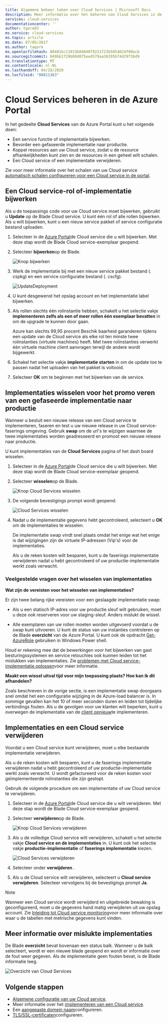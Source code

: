 ```yaml
---
title: Algemene beheer taken voor Cloud Services | Microsoft Docs
description: Meer informatie over het beheren van Cloud Services in de Azure Portal. In deze voor beelden wordt gebruikgemaakt van de Azure Portal.
services: cloud-services
documentationcenter: ''
author: tgore03
ms.service: cloud-services
ms.topic: article
ms.date: 07/05/2017
ms.author: tagore
ms.openlocfilehash: 80481bc11933b0404079221f23b5054024f00acb
ms.sourcegitcommit: 849bb1729b89d075eed579aa36395bf4d29f3bd9
ms.translationtype: MT
ms.contentlocale: nl-NL
ms.lasthandoff: 04/28/2020
ms.locfileid: "80811363"
---
```

# <a name="manage-cloud-services-in-the-azure-portal"></a>Cloud Services beheren in de Azure Portal
In het gedeelte **Cloud Services** van de Azure Portal kunt u het volgende doen:

* Een service functie of implementatie bijwerken.
* Bevorder een gefaseerde implementatie naar productie.
* Koppel resources aan uw Cloud service, zodat u de resource afhankelijkheden kunt zien en de resources in een geheel wilt schalen.
* Een Cloud service of een implementatie verwijderen.

Zie voor meer informatie over het schalen van uw Cloud service [automatisch schalen configureren voor een Cloud service in de portal](cloud-services-how-to-scale-portal.md).

## <a name="update-a-cloud-service-role-or-deployment"></a>Een Cloud service-rol of-implementatie bijwerken
Als u de toepassings code voor uw Cloud service moet bijwerken, gebruikt u **Update** op de Blade Cloud service. U kunt één rol of alle rollen bijwerken. Als u wilt bijwerken, kunt u een nieuw service pakket of service configuratie bestand uploaden.

1. Selecteer in de [Azure Portal][Azure portal]de Cloud service die u wilt bijwerken. Met deze stap wordt de Blade Cloud service-exemplaar geopend.

2. Selecteer **bijwerken**op de Blade.

    ![Knop bijwerken](./media/cloud-services-how-to-manage-portal/update-button.png)

3. Werk de implementatie bij met een nieuw service pakket bestand (. cspkg) en een service configuratie bestand (. cscfg).

    ![UpdateDeployment](./media/cloud-services-how-to-manage-portal/update-blade.png)

4. U kunt desgewenst het opslag account en het implementatie label bijwerken.

5. Als rollen slechts één rolinstantie hebben, schakelt u het selectie vakje **implementeren zelfs als een of meer rollen één exemplaar bevatten** in om de upgrade te kunnen door gaan.

    Azure kan slechts 99,95 procent Beschik baarheid garanderen tijdens een update van de Cloud service als elke rol ten minste twee rolinstanties (virtuele machines) heeft. Met twee rolinstanties verwerkt één virtuele machine client aanvragen terwijl de andere wordt bijgewerkt.

6. Schakel het selectie vakje **implementatie starten** in om de update toe te passen nadat het uploaden van het pakket is voltooid.

7. Selecteer **OK** om te beginnen met het bijwerken van de service.

## <a name="swap-deployments-to-promote-a-staged-deployment-to-production"></a>Implementaties wisselen voor het promo veren van een gefaseerde implementatie naar productie
Wanneer u besluit een nieuwe release van een Cloud service te implementeren, faseren en test u uw nieuwe release in uw Cloud service-faserings omgeving. Gebruik **swap** om de url's te wijzigen waarmee de twee implementaties worden geadresseerd en promoot een nieuwe release naar productie.

U kunt implementaties van de **Cloud Services** pagina of het dash board wisselen.

1. Selecteer in de [Azure Portal][Azure portal]de Cloud service die u wilt bijwerken. Met deze stap wordt de Blade Cloud service-exemplaar geopend.

2. Selecteer **wisselen**op de Blade.

    ![Knop Cloud Services wisselen](./media/cloud-services-how-to-manage-portal/swap-button.png)

3. De volgende bevestigings prompt wordt geopend:

    ![Cloud Services wisselen](./media/cloud-services-how-to-manage-portal/swap-prompt.png)

4. Nadat u de implementatie gegevens hebt gecontroleerd, selecteert u **OK** om de implementaties te wisselen.

    De implementatie swap vindt snel plaats omdat het enige wat het enige is dat wijzigingen zijn de virtuele IP-adressen (Vip's) voor de implementaties.

    Als u de reken kosten wilt besparen, kunt u de faserings implementatie verwijderen nadat u hebt gecontroleerd of uw productie-implementatie werkt zoals verwacht.

### <a name="common-questions-about-swapping-deployments"></a>Veelgestelde vragen over het wisselen van implementaties

**Wat zijn de vereisten voor het wisselen van implementaties?**

Er zijn twee belang rijke vereisten voor een geslaagde implementatie swap:

- Als u een statisch IP-adres voor uw productie sleuf wilt gebruiken, moet u deze ook reserveren voor uw staging-sleuf. Anders mislukt de wissel.

- Alle exemplaren van uw rollen moeten worden uitgevoerd voordat u de swap kunt uitvoeren. U kunt de status van uw instanties controleren op de Blade **overzicht** van de Azure Portal. U kunt ook de opdracht [Get-AzureRole](/powershell/module/servicemanagement/azure/get-azurerole?view=azuresmps-3.7.0) gebruiken in Windows Power shell.

Houd er rekening mee dat de bewerkingen voor het bijwerken van gast besturingssystemen en service retouchies ook kunnen leiden tot het mislukken van implementaties. Zie [problemen met Cloud service-implementatie oplossen](cloud-services-troubleshoot-deployment-problems.md)voor meer informatie.

**Maakt een wissel uitval tijd voor mijn toepassing plaats? Hoe kan ik dit afhandelen?**

Zoals beschreven in de vorige sectie, is een implementatie swap doorgaans snel omdat het een configuratie wijziging in de Azure-load balancer is. In sommige gevallen kan het 10 of meer seconden duren en leiden tot tijdelijke verbindings fouten. Als u de gevolgen voor uw klanten wilt beperken, kunt u overwegen de implementatie van de [client opnieuw](../best-practices-retry-general.md)te implementeren.

## <a name="delete-deployments-and-a-cloud-service"></a>Implementaties en een Cloud service verwijderen
Voordat u een Cloud service kunt verwijderen, moet u elke bestaande implementatie verwijderen.

Als u de reken kosten wilt besparen, kunt u de faserings implementatie verwijderen nadat u hebt gecontroleerd of uw productie-implementatie werkt zoals verwacht. U wordt gefactureerd voor de reken kosten voor geïmplementeerde rolinstanties die zijn gestopt.

Gebruik de volgende procedure om een implementatie of uw Cloud service te verwijderen.

1. Selecteer in de [Azure Portal][Azure portal]de Cloud service die u wilt verwijderen. Met deze stap wordt de Blade Cloud service-exemplaar geopend.

2. Selecteer **verwijderen**op de Blade.

    ![Knop Cloud Services verwijderen](./media/cloud-services-how-to-manage-portal/delete-button.png)

3. Als u de volledige Cloud service wilt verwijderen, schakelt u het selectie vakje **Cloud service en de implementaties** in. U kunt ook het selectie vakje **productie-implementatie** of **faserings implementatie** kiezen.

    ![Cloud Services verwijderen](./media/cloud-services-how-to-manage-portal/delete-blade.png)

4. Selecteer onder **verwijderen** .

5. Als u de Cloud service wilt verwijderen, selecteert u **Cloud service verwijderen**. Selecteer vervolgens bij de bevestigings prompt **Ja**.

> [!NOTE]
> Wanneer een Cloud service wordt verwijderd en uitgebreide bewaking is geconfigureerd, moet u de gegevens hand matig verwijderen uit uw opslag account. Zie [Inleiding tot Cloud service monitoring](cloud-services-how-to-monitor.md)voor meer informatie over waar u de tabellen met metrische gegevens kunt vinden.


## <a name="find-more-information-about-failed-deployments"></a>Meer informatie over mislukte implementaties
De Blade **overzicht** bevat bovenaan een status balk. Wanneer u de balk selecteert, wordt er een nieuwe blade geopend en wordt er informatie over de fout weer gegeven. Als de implementatie geen fouten bevat, is de Blade informatie leeg.

![Overzicht van Cloud Services](./media/cloud-services-how-to-manage-portal/status-info.png)



[Azure portal]: https://portal.azure.com

## <a name="next-steps"></a>Volgende stappen
* [Algemene configuratie van uw Cloud service](cloud-services-how-to-configure-portal.md).
* Meer informatie over het [implementeren van een Cloud service](cloud-services-how-to-create-deploy-portal.md).
* Een [aangepaste domein naam](cloud-services-custom-domain-name-portal.md)configureren.
* [TLS/SSL-certificaten](cloud-services-configure-ssl-certificate-portal.md)configureren.



